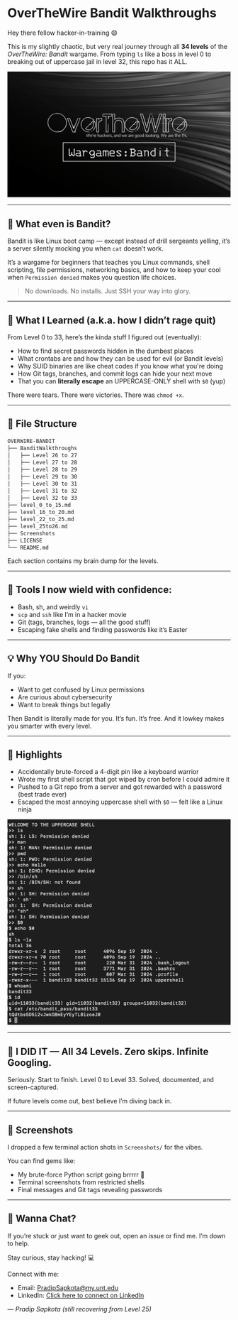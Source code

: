 # OverTheWire Bandit Walkthroughs 

Hey there fellow hacker-in-training 😄

This is my slightly chaotic, but very real journey through all **34 levels** of the *OverTheWire: Bandit* wargame. From typing `ls` like a boss in level 0 to breaking out of uppercase jail in level 32, this repo has it ALL.

![bandit-banner](Screenshots/bandit_banner.png)

---

## 🧨 What even is Bandit?
Bandit is like Linux boot camp — except instead of drill sergeants yelling, it’s a server silently mocking you when `cat` doesn’t work. 

It’s a wargame for beginners that teaches you Linux commands, shell scripting, file permissions, networking basics, and how to keep your cool when `Permission denied` makes you question life choices. 

> No downloads. No installs. Just SSH your way into glory.

---

## 🧠 What I Learned (a.k.a. how I didn’t rage quit)
From Level 0 to 33, here’s the kinda stuff I figured out (eventually):
- How to find secret passwords hidden in the dumbest places
- What crontabs are and how they can be used for evil (or Bandit levels)
- Why SUID binaries are like cheat codes if you know what you're doing
- How Git tags, branches, and commit logs can hide your next move
- That you can **literally escape** an UPPERCASE-ONLY shell with `$0` (yup)

There were tears. There were victories. There was `chmod +x`.

---

## 📁 File Structure
```
OVERWIRE-BANDIT
├── BanditWalkthroughs
│   ├── Level 26 to 27
│   ├── Level 27 to 28
│   ├── Level 28 to 29
│   ├── Level 29 to 30
│   ├── Level 30 to 31
│   ├── Level 31 to 32
│   ├── Level 32 to 33
├── level_0_to_15.md
├── level_16_to_20.md
├── level_22_to_25.md
├── level_25to26.md
├── Screenshots
├── LICENSE
└── README.md 
```

Each section contains my brain dump for the levels.

---

## 🧰 Tools I now wield with confidence:
- Bash, sh, and weirdly `vi`
- `scp` and `ssh` like I’m in a hacker movie
- Git (tags, branches, logs — all the good stuff)
- Escaping fake shells and finding passwords like it’s Easter

---

## 💡 Why YOU Should Do Bandit
If you:
- Want to get confused by Linux permissions
- Are curious about cybersecurity
- Want to break things but legally

Then Bandit is literally made for you. It’s fun. It’s free. And it lowkey makes you smarter with every level.

---

## 🎉 Highlights
- Accidentally brute-forced a 4-digit pin like a keyboard warrior 
- Wrote my first shell script that got wiped by cron before I could admire it 
- Pushed to a Git repo from a server and got rewarded with a password (best trade ever)
- Escaped the most annoying uppercase shell with `$0` — felt like a Linux ninja

![success](Screenshots/level33.png)

---

## 🏁 I DID IT — All 34 Levels. Zero skips. Infinite Googling.
Seriously. Start to finish. Level 0 to Level 33. Solved, documented, and screen-captured.

If future levels come out, best believe I’m diving back in.

---

## 📸 Screenshots
I dropped a few terminal action shots in `Screenshots/` for the vibes.

You can find gems like:
- My brute-force Python script going brrrrr 🔁
- Terminal screenshots from restricted shells
- Final messages and Git tags revealing passwords

---

## 💬 Wanna Chat?
If you’re stuck or just want to geek out, open an issue or find me. I’m down to help.

Stay curious, stay hacking! 💻

Connect with me:
- Email: [PradipSapkota@my.unt.edu](mailto:PradipSapkota@my.unt.edu)
- LinkedIn: [Click here to connect on LinkedIn](https://www.linkedin.com/in/pradipsapkota01/)

— *Pradip Sapkota (still recovering from Level 25)*

